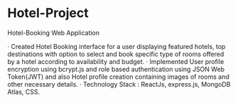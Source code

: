# Hotel-Project
Hotel-Booking Web Application

· Created Hotel Booking interface for a user displaying featured hotels, top destinations with option
to select and book specific type of rooms offered by a hotel according to availability and budget.
· Implemented User profile encryption using bcrypt.js and role based authentication using JSON
Web Token(JWT) and also Hotel profile creation containing images of rooms and other necessary
details.
· Technology Stack : ReactJs, express.js, MongoDB Atlas, CSS.
